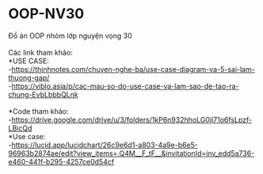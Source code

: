 # OOP-NV30
Đồ án OOP nhóm lớp nguyện vọng 30
</br></br>
Các link tham khảo:</br>
*USE CASE:</br>
-https://thinhnotes.com/chuyen-nghe-ba/use-case-diagram-va-5-sai-lam-thuong-gap/</br>
-https://viblo.asia/p/cac-mau-so-do-use-case-va-lam-sao-de-tao-ra-chung-EvbLbbbQLnk</br>
</br>
*Code tham khảo:</br>
-https://drive.google.com/drive/u/3/folders/1kP6n932hhoLG0jl71o6fsLpzf-LBicQd
</br>
*Use case:</br>
-https://lucid.app/lucidchart/26c9e6d1-a803-4a9e-b6e5-96963b2874ae/edit?view_items=.Q4M__F_tF__&invitationId=inv_edd5a736-e460-441f-b295-4257ce0d54cf
